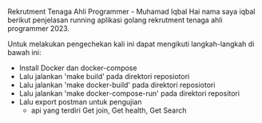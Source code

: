 Rekrutment Tenaga Ahli Programmer - Muhamad Iqbal
Hai nama saya iqbal berikut penjelasan running aplikasi golang rekrutment tenaga ahli programmer 2023.

Untuk melakukan pengechekan kali ini dapat mengikuti langkah-langkah di bawah ini:
- Install Docker dan docker-compose
- Lalu jalankan 'make build' pada direktori reposiotori
- Lalu jalankan 'make docker-build' pada direktori reposiotori
- Lalu jalankan 'make docker-compose-run' pada direktori repositori
- Lalu export postman untuk pengujian
  - api yang terdiri Get join, Get health, Get Search
